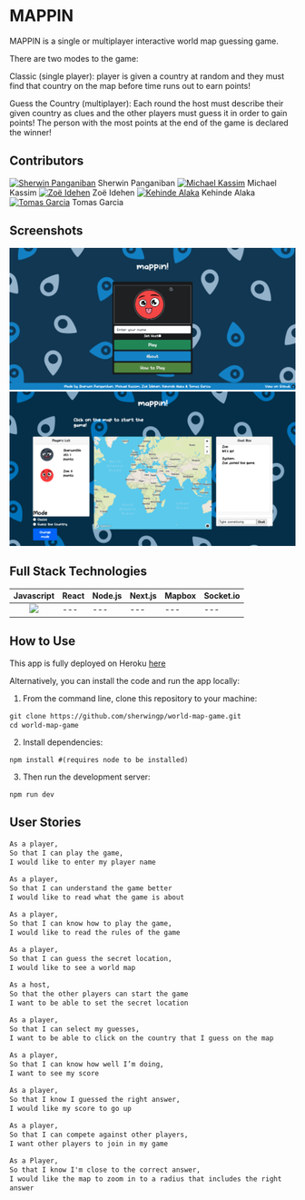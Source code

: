 # MAPPIN

MAPPIN is a single or multiplayer interactive world map guessing game.

There are two modes to the game:

Classic (single player): player is given a country at random and they must find that country on the map before time runs out to earn points!

Guess the Country (multiplayer): Each round the host must describe their given country as clues and the other players must guess it in order to gain points! The person with the most points at the end of the game is declared the winner!

## Contributors

[![Sherwin Panganiban](https://img.icons8.com/nolan/25/github.png)](https://github.com/sherwingp) Sherwin Panganiban [![Michael Kassim](https://img.icons8.com/nolan/25/github.png)](https://github.com/Fadaka) Michael Kassim [![Zoë Idehen](https://img.icons8.com/nolan/25/github.png)](https://github.com/zidehen) Zoë Idehen [![Kehinde Alaka](https://img.icons8.com/nolan/25/github.png)](https://github.com/Alaka-K) Kehinde Alaka [![Tomas Garcia](https://img.icons8.com/nolan/25/github.png)](https://github.com/TomasGarciaDev) Tomas Garcia  

## Screenshots

<img src = "public/images/mappin-page.png">

<img src = "public/images/mappin-game-page.png">

## Full Stack Technologies

| Javascript | React| Node.js | Next.js | Mapbox | Socket.io |
| --- | --- | --- | --- | --- | --- | 
| <div align="center"><img src='https://upload.wikimedia.org/wikipedia/commons/6/6a/JavaScript-logo.png' height='40px' /></div> | --- | --- | --- | --- | --- | 

## How to Use

This app is fully deployed on Heroku [here](https://mappin-game.herokuapp.com/)

Alternatively, you can install the code and run the app locally:

1. From the command line, clone this repository to your machine:

```
git clone https://github.com/sherwingp/world-map-game.git
cd world-map-game
```

2. Install dependencies:
```
npm install #(requires node to be installed)
```

3. Then run the development server:
```
npm run dev
```

## User Stories

```
As a player,
So that I can play the game,
I would like to enter my player name
```

```
As a player,
So that I can understand the game better
I would like to read what the game is about
```

```
As a player,
So that I can know how to play the game,
I would like to read the rules of the game
```

```
As a player,
So that I can guess the secret location,
I would like to see a world map
```

```
As a host,
So that the other players can start the game
I want to be able to set the secret location
```

```
As a player, 
So that I can select my guesses,
I want to be able to click on the country that I guess on the map
```

```
As a player, 
So that I can know how well I’m doing,
I want to see my score
```

```
As a player, 
So that I know I guessed the right answer, 
I would like my score to go up
```

```
As a player,
So that I can compete against other players,
I want other players to join in my game
```

```
As a Player,
So that I know I'm close to the correct answer,
I would like the map to zoom in to a radius that includes the right answer
```